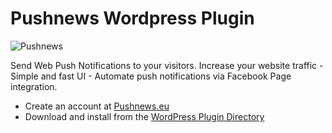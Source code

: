 Pushnews Wordpress Plugin
===

![Pushnews](https://s21.postimg.org/cc954q6av/rsz_screenshot_1.jpg)

Send Web Push Notifications to your visitors. Increase your website traffic - Simple and fast UI - Automate push notifications via Facebook Page integration.


- Create an account at [Pushnews.eu](https://www.pushnews.eu/?utm_source=WpPluginGithub)
- Download and install from the [WordPress Plugin Directory](https://wordpress.org/plugins/)